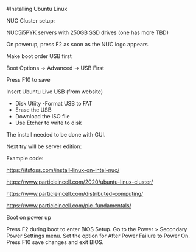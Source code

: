#Installing Ubuntu Linux


NUC Cluster setup:

NUC5i5PYK servers with 250GB SSD drives (one has more TBD)

On powerup, press F2 as soon as the NUC logo appears.

Make boot order USB first

Boot Options -> Advanced -> USB First


Press F10 to save

Insert Ubuntu Live USB (from website)


 - Disk Utiity -Format USB to FAT
 - Erase the USB
 - Download the ISO file
 - Use Etcher to write to disk

The install needed to be done with GUI.

Next try will be server edition:

Example code:

https://itsfoss.com/install-linux-on-intel-nuc/

https://www.particleincell.com/2020/ubuntu-linux-cluster/

https://www.particleincell.com/distributed-computing/



https://www.particleincell.com/pic-fundamentals/



Boot on power up

Press F2 during boot to enter BIOS Setup.
Go to the Power > Secondary Power Settings menu.
Set the option for After Power Failure to Power On.
Press F10 save changes and exit BIOS.


